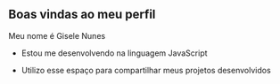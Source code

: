 ## Boas vindas ao meu perfil 

Meu nome é Gisele Nunes

- Estou me desenvolvendo na linguagem JavaScript

- Utilizo esse espaço para compartilhar meus projetos desenvolvidos

